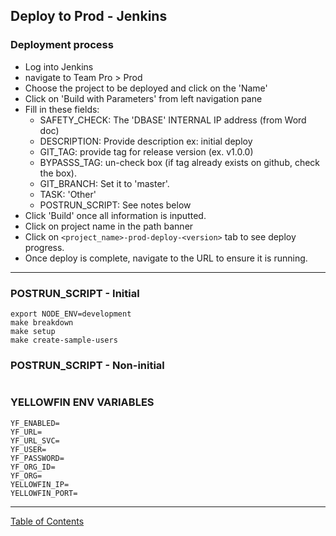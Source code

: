 ## Deploy to Prod - Jenkins

### Deployment process
- Log into Jenkins
- navigate to Team Pro > Prod
- Choose the project to be deployed and click on the 'Name'
- Click on 'Build with Parameters' from left navigation pane
- Fill in these fields:
	- SAFETY_CHECK: The 'DBASE' INTERNAL IP address (from Word doc)
	- DESCRIPTION: Provide description ex: initial deploy
	- GIT_TAG: provide tag for release version (ex. v1.0.0)
	- BYPASSS_TAG: un-check box  (if tag already exists on github, check the box).
	- GIT_BRANCH: Set it to 'master'.
	- TASK: 'Other'
	- POSTRUN_SCRIPT: See notes below
- Click 'Build' once all information is inputted.
- Click on project name in the path banner
- Click on `<project_name>-prod-deploy-<version>` tab to see deploy progress.
- Once deploy is complete, navigate to the URL to ensure it is running.
***

### POSTRUN_SCRIPT - Initial
```
export NODE_ENV=development
make breakdown
make setup
make create-sample-users
```

### POSTRUN_SCRIPT - Non-initial
```

```

### YELLOWFIN ENV VARIABLES
```
YF_ENABLED=
YF_URL=
YF_URL_SVC=
YF_USER=
YF_PASSWORD=
YF_ORG_ID=
YF_ORG=
YELLOWFIN_IP=
YELLOWFIN_PORT=
```

***
[Table of Contents](../README.md)